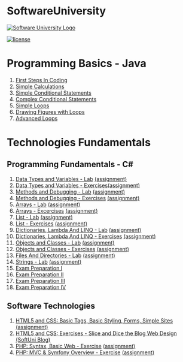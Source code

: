 # SoftwareUniversity

[![Software University Logo](http://innovationstarterbox.bg/wp-content/uploads/2016/05/Softuni_logo_trasparent.png)](https://softuni.bg)

[![license](https://img.shields.io/github/license/mashape/apistatus.svg?maxAge=2592000)](https://github.com/stoyanov7/SoftwareUniversity/blob/master/LICENSE)

# Programming Basics - Java
1. [First Steps In Coding](https://github.com/stoyanov7/SoftwareUniversity/tree/master/.ProgramingBasics/FirstStepsInCoding)
2. [Simple Calculations](https://github.com/stoyanov7/SoftwareUniversity/tree/master/.ProgramingBasics/.SimpleCalculations)
3. [Simple Conditional Statements](https://github.com/stoyanov7/SoftwareUniversity/tree/master/.ProgramingBasics/.SimpleConditionalStatements)
4. [Complex Conditional Statements](https://github.com/stoyanov7/SoftwareUniversity/tree/master/.ProgramingBasics/.ComplexConditionalStatements)
5. [Simple Loops](https://github.com/stoyanov7/SoftwareUniversity/tree/master/.ProgramingBasics/Simple-Loops)
6. [Drawing Figures with Loops](https://github.com/stoyanov7/SoftwareUniversity/tree/master/.ProgramingBasics/DrawingFiguresWithLoops)
7. [Advanced Loops](https://github.com/stoyanov7/SoftwareUniversity/tree/master/.ProgramingBasics/AdvancedLoops)

# Technologies Fundamentals
## Programming Fundamentals - C# 
1. [Data Types and Variables - Lab](https://github.com/stoyanov7/SoftwareUniversity/tree/master/TechnologiesFundamentals/ProgrammingFundamentals/DataTypesAndVariables-Lab) [(assignment)](https://docs.google.com/document/d/10fsgJC7F1JPbJGK1dGaoXBFNq15sMkoGNedyrb6-fUY/edit?usp=sharing)
2. [Data Types and Variables - Exercises](https://github.com/stoyanov7/SoftwareUniversity/tree/master/TechnologiesFundamentals/ProgrammingFundamentals/DataTypesAndVariables-Exercises)[(assignment)](https://docs.google.com/document/d/1JEkOShIWnfR-hn_zEHohziWTMrfduWUc0jscOLqGHag/edit?usp=sharing)
3. [Methods and Debugging - Lab](https://github.com/stoyanov7/SoftwareUniversity/tree/master/TechnologiesFundamentals/ProgrammingFundamentals/MethodsAndDebugging-Lab) [(assignment)](https://docs.google.com/document/d/15TakT1wFeP5UEfJ68BDMyNVEyfXeD7IIRbY5yuXAFcI/edit?usp=sharing)
4. [Methods and Debugging - Exercises](https://github.com/stoyanov7/SoftwareUniversity/tree/master/TechnologiesFundamentals/ProgrammingFundamentals/MethodsAndDebugging-Excercises) [(assignment)](https://docs.google.com/document/d/1oL-uqvZ5r0qZ__q42CQ2o52h4Qtamiik2mTZp6HIAy0/edit?usp=sharing)
5. [Arrays - Lab](https://github.com/stoyanov7/SoftwareUniversity/tree/master/TechnologiesFundamentals/ProgrammingFundamentals/ArraysAndLists-Lab) [(assignment)](https://docs.google.com/document/d/1_HRHgRF2SD3T4BjBT3z6lvSAjzMt9bm0RchvaIKxLU4/edit?usp=sharing)
6. [Arrays - Excercises](https://github.com/stoyanov7/SoftwareUniversity/tree/master/TechnologiesFundamentals/ProgrammingFundamentals/ArraysAndLists-Excercises) [(assignment)](https://docs.google.com/document/d/1dW3vhUhDxZWlw4F8wkdZ_20UgN9KV8mCAO5plPvCQqA/edit?usp=sharing)
7. [List - Lab](https://github.com/stoyanov7/SoftwareUniversity/tree/master/TechnologiesFundamentals/ProgrammingFundamentals/Lists-Lab) [(assignment)](https://docs.google.com/document/d/1hiZjJbiu952j1ZnCGzrubyLWI-v9va4IdqXTIDBPGC0/edit?usp=sharing)
8. [List - Exercises](https://github.com/stoyanov7/SoftwareUniversity/tree/master/TechnologiesFundamentals/ProgrammingFundamentals/List-Excercises) [(assignment)](https://docs.google.com/document/d/1gGT67hw-Log4uuZTGcbr_Tb0Tv3MvUgxGOvZysp_2D0/edit?usp=sharing)
9. [Dictionaries, Lambda And LINQ - Lab](https://github.com/stoyanov7/SoftwareUniversity/tree/master/TechnologiesFundamentals/ProgrammingFundamentals/DictionariesLambdaAndLINQ-Lab) [(assignment)](https://docs.google.com/document/d/1tYX5TQIA0_r9pgI_eD0VUourBED0s6m-wMn-ng9DumU/edit?usp=sharing)
10. [Dictionaries, Lambda And LINQ - Exercises](https://github.com/stoyanov7/SoftwareUniversity/tree/master/TechnologiesFundamentals/ProgrammingFundamentals/DictionariesLambdaAndLINQ-Excercises) [(assignment)](https://docs.google.com/document/d/1wxH6UdXEPVy0gUPOJrtafRrKoUl91_MCKYEjZEkoQno/edit?usp=sharing)
11. [Objects and Classes - Lab](https://github.com/stoyanov7/SoftwareUniversity/tree/master/TechnologiesFundamentals/ProgrammingFundamentals/ObjectsAndClasses-Lab) [(assignment)](https://docs.google.com/document/d/1YxjTnIM1PMCr1epW1_x-KDuqwEdTd7CtRJYclqWy7Tc/edit?usp=sharing)
12. [Objects and Classes - Exercises](https://github.com/stoyanov7/SoftwareUniversity/tree/master/TechnologiesFundamentals/ProgrammingFundamentals/ObjectsAndClasses-Exercises) [(assignment)](https://docs.google.com/document/d/1-LzAz9JiLpey7D_f_6mNz9mdTC9YEFazhmX5VRO1YnU/edit?usp=sharing)
13. [Files And Directories - Lab](https://github.com/stoyanov7/SoftwareUniversity/tree/master/TechnologiesFundamentals/ProgrammingFundamentals/FilesAndDirectories-Lab) [(assignment)](https://docs.google.com/document/d/1cL84l-mQvSpv5NqM6zYshwF5VOWArxy37sKTKsclc7I/edit?usp=sharing)
14. [Strings - Lab](https://github.com/stoyanov7/SoftwareUniversity/tree/master/TechnologiesFundamentals/ProgrammingFundamentals/Strings-Lab) [(assignment)](https://docs.google.com/document/d/1Ten7DecxrAfwAv5H47ntjRYhmZU3iPZu9vyxLKXgVYU/edit?usp=sharing)
15. [Exam Preparation I](https://github.com/stoyanov7/SoftwareUniversity/tree/master/TechnologiesFundamentals/ProgrammingFundamentals/ExamPreparationI)
16. [Exam Preparation II](https://github.com/stoyanov7/SoftwareUniversity/tree/master/TechnologiesFundamentals/ProgrammingFundamentals/ExamPreparationII)
17. [Exam Preparation III](https://github.com/stoyanov7/SoftwareUniversity/tree/master/TechnologiesFundamentals/ProgrammingFundamentals/ExamPreparationIII)
18. [Exam Preparation IV](https://github.com/stoyanov7/SoftwareUniversity/tree/master/TechnologiesFundamentals/ProgrammingFundamentals/ExamPreparationIV)

## Software Technologies
1. [HTML5 and CSS: Basic Tags, Basic Styling, Forms, Simple Sites](https://github.com/stoyanov7/SoftwareUniversity/tree/master/TechnologiesFundamentals/SoftwareTechnologies/HTML5AndCSS/BasicTagsStylingFormsSimpleSites) [(assignment)](https://docs.google.com/document/d/1faKBh1rX4cgNGRNAUMcWZuCwuBmR_8KvkC9jl3Baups/edit?usp=sharing)
2. [HTML5 and CSS: Exercises - Slice and Dice the Blog Web Design](https://github.com/stoyanov7/stoyanov7.github.io) [(SoftUni Blog)](https://stoyanov7.github.io/)
3. [PHP: Syntax, Basic Web - Exercise](https://github.com/stoyanov7/SoftwareUniversity/tree/master/TechnologiesFundamentals/SoftwareTechnologies/PHP/SyntaxBasicWeb-Exercise) [(assignment)](https://docs.google.com/document/d/1OtuL4M30seuruaTE4mlWIWnjXlzTOzpLCx1BNU_PaMo/edit?usp=sharing)
4. [PHP: MVC & Symfony Overview - Exercise](https://drive.google.com/file/d/0B8dnLRrq6fOgSEJfck5uelVacDA/view?usp=sharing) [(assignment)](https://docs.google.com/document/d/1pg9kZRGcJlNW9Xb-K4raNQGlv63HB44fRgN9rwyCL4w/edit?usp=sharing)
